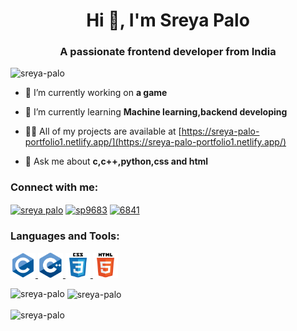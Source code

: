 
<h1 align="center">Hi 👋, I'm Sreya Palo</h1>
<h3 align="center">A passionate frontend developer from India</h3>

<p align="left"> <img src="https://komarev.com/ghpvc/?username=sreya-palo&label=Profile%20views&color=0e75b6&style=flat" alt="sreya-palo" /> </p>

- 🔭 I’m currently working on **a game**

- 🌱 I’m currently learning **Machine learning,backend developing**

- 👨‍💻 All of my projects are available at [https://sreya-palo-portfolio1.netlify.app/](https://sreya-palo-portfolio1.netlify.app/)

- 💬 Ask me about **c,c++,python,css and html**

<h3 align="left">Connect with me:</h3>
<p align="left">
<a href="https://linkedin.com/in/sreya palo" target="blank"><img align="center" src="https://raw.githubusercontent.com/rahuldkjain/github-profile-readme-generator/master/src/images/icons/Social/linked-in-alt.svg" alt="sreya palo" height="30" width="40" /></a>
<a href="https://www.codechef.com/users/sp9683" target="blank"><img align="center" src="https://cdn.jsdelivr.net/npm/simple-icons@3.1.0/icons/codechef.svg" alt="sp9683" height="30" width="40" /></a>
<a href="https://discord.gg/6841" target="blank"><img align="center" src="https://raw.githubusercontent.com/rahuldkjain/github-profile-readme-generator/master/src/images/icons/Social/discord.svg" alt="6841" height="30" width="40" /></a>
</p>

<h3 align="left">Languages and Tools:</h3>
<p align="left"> <a href="https://www.cprogramming.com/" target="_blank" rel="noreferrer"> <img src="https://raw.githubusercontent.com/devicons/devicon/master/icons/c/c-original.svg" alt="c" width="40" height="40"/> </a> <a href="https://www.w3schools.com/cpp/" target="_blank" rel="noreferrer"> <img src="https://raw.githubusercontent.com/devicons/devicon/master/icons/cplusplus/cplusplus-original.svg" alt="cplusplus" width="40" height="40"/> </a> <a href="https://www.w3schools.com/css/" target="_blank" rel="noreferrer"> <img src="https://raw.githubusercontent.com/devicons/devicon/master/icons/css3/css3-original-wordmark.svg" alt="css3" width="40" height="40"/> </a> <a href="https://www.w3.org/html/" target="_blank" rel="noreferrer"> <img src="https://raw.githubusercontent.com/devicons/devicon/master/icons/html5/html5-original-wordmark.svg" alt="html5" width="40" height="40"/> </a> </p>

<p><img align="left" src="https://github-readme-stats.vercel.app/api/top-langs?username=sreya-palo&show_icons=true&locale=en&layout=compact" alt="sreya-palo" /></p>

<p>&nbsp;<img align="center" src="https://github-readme-stats.vercel.app/api?username=sreya-palo&show_icons=true&locale=en" alt="sreya-palo" /></p>

<p><img align="center" src="https://github-readme-streak-stats.herokuapp.com/?user=sreya-palo&" alt="sreya-palo" /></p>


